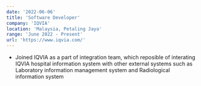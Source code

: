 ```yaml
---
date: '2022-06-06'
title: 'Software Developer'
company: 'IQVIA'
location: 'Malaysia, Petaling Jaya'
range: 'June 2022 - Present'
url: 'https://www.iqvia.com/'
---
```


- Joined IQVIA as a part of integration team, which reposible of interating IQVIA hospital information system with other external systems such as Laboratory information management system and Radiological information system
